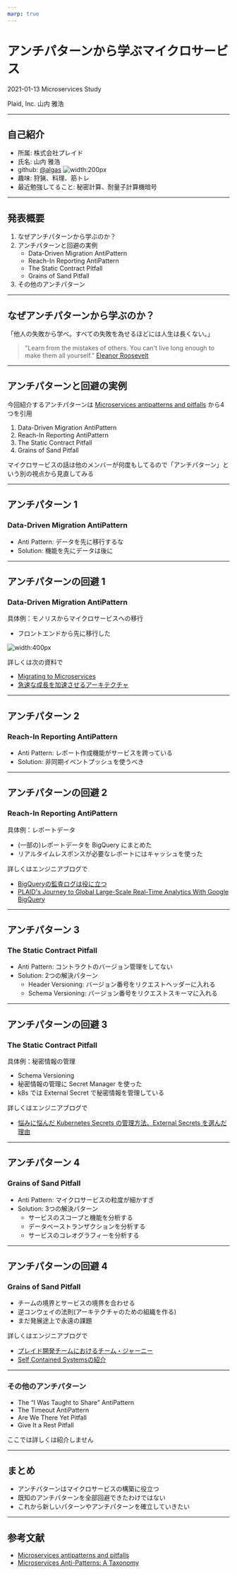 ```yaml
---
marp: true
---
```


# アンチパターンから学ぶマイクロサービス

2021-01-13
Microservices Study

Plaid, Inc.
山内 雅浩

---

## 自己紹介

- 所属: 株式会社プレイド
- 氏名: 山内 雅浩 
- github: [@algas](https://github.com/algas)
![width:200px](./images/myavatar.png)
- 趣味: 狩猟、料理、筋トレ
- 最近勉強してること: 秘密計算、耐量子計算機暗号

---

## 発表概要

1. なぜアンチパターンから学ぶのか？
1. アンチパターンと回避の実例
   - Data-Driven Migration AntiPattern
   - Reach-In Reporting AntiPattern
   - The Static Contract Pitfall
   - Grains of Sand Pitfall
1. その他のアンチパターン

---

## なぜアンチパターンから学ぶのか？

「他人の失敗から学べ。すべての失敗を為せるほどには人生は長くない。」

> "Learn from the mistakes of others. You can't live long enough to make them all yourself."
[Eleanor Roosevelt](https://www.goodreads.com/quotes/6521824-learn-from-the-mistakes-of-others-you-can-t-live-long)

---

## アンチパターンと回避の実例

今回紹介するアンチパターンは [Microservices antipatterns and pitfalls](https://www.oreilly.com/content/microservices-antipatterns-and-pitfalls/) から4つを引用
1. Data-Driven Migration AntiPattern
1. Reach-In Reporting AntiPattern
1. The Static Contract Pitfall
1. Grains of Sand Pitfall

マイクロサービスの話は他のメンバーが何度もしてるので「アンチパターン」という別の視点から見直してみる

---

## アンチパターン 1
### Data-Driven Migration AntiPattern

- Anti Pattern: データを先に移行するな
- Solution: 機能を先にデータは後に

---

## アンチパターンの回避 1
### Data-Driven Migration AntiPattern

具体例：モノリスからマイクロサービスへの移行
- フロントエンドから先に移行した

![width:400px](./images/microservice.png)

詳しくは次の資料で
- [Migrating to Microservices](https://speakerdeck.com/komukomo/migrating-to-microservices)
- [急速な成長を加速させるアーキテクチャ](https://tech.plaid.co.jp/cndt2020tokyo/)

---

## アンチパターン 2
### Reach-In Reporting AntiPattern

- Anti Pattern: レポート作成機能がサービスを跨っている
- Solution: 非同期イベントプッシュを使うべき

---

## アンチパターンの回避 2
### Reach-In Reporting AntiPattern

具体例：レポートデータ
- (一部の)レポートデータを BigQuery にまとめた
- リアルタイムレスポンスが必要なレポートにはキャッシュを使った

詳しくはエンジニアブログで
- [BigQueryの監査ログは役に立つ](https://tech.plaid.co.jp/bigquery_audit_log_useful/)
- [PLAID's Journey to Global Large-Scale Real-Time Analytics With Google BigQuery](https://tech.plaid.co.jp/google-cloud-next-19-in-sf/)

---

## アンチパターン 3
### The Static Contract Pitfall

- Anti Pattern: コントラクトのバージョン管理をしてない
- Solution: 2つの解決パターン
   - Header Versioning: バージョン番号をリクエストヘッダーに入れる
   - Schema Versioning: バージョン番号をリクエストスキーマに入れる

---

## アンチパターンの回避 3
### The Static Contract Pitfall

具体例：秘密情報の管理
- Schema Versioning
- 秘密情報の管理に Secret Manager を使った
- k8s では External Secret で秘密情報を管理している

詳しくはエンジニアブログで
- [悩みに悩んだ Kubernetes Secrets の管理方法、External Secrets を選んだ理由](https://tech.plaid.co.jp/nayanda-kubernetes-secret-management/)

---

## アンチパターン 4
### Grains of Sand Pitfall

- Anti Pattern: マイクロサービスの粒度が細かすぎ
- Solution: 3つの解決パターン
   - サービスのスコープと機能を分析する
   - データベーストランザクションを分析する
   - サービスのコレオグラフィーを分析する

---

## アンチパターンの回避 4
### Grains of Sand Pitfall

- チームの境界とサービスの境界を合わせる
- 逆コンウェイの法則(アーキテクチャのための組織を作る)
- まだ発展途上で永遠の課題

詳しくはエンジニアブログで
- [プレイド開発チームにおけるチーム・ジャーニー](https://speakerdeck.com/kadoppe/pureidokai-fa-timuniokerutimuziyani)
- [Self Contained Systemsの紹介](https://tech.plaid.co.jp/self-contained-systems/)

---

### その他のアンチパターン

- The “I Was Taught to Share” AntiPattern
- The Timeout AntiPattern
- Are We There Yet Pitfall
- Give It a Rest Pitfall

ここでは詳しくは紹介しません

---

## まとめ

- アンチパターンはマイクロサービスの構築に役立つ
- 既知のアンチパターンを全部回避できたわけではない
- これから新しいパターンやアンチパターンを確立していきたい

---

## 参考文献

- [Microservices antipatterns and pitfalls](https://www.oreilly.com/content/microservices-antipatterns-and-pitfalls/) 
- [Microservices Anti-Patterns: A Taxonomy](https://arxiv.org/pdf/1908.04101.pdf)
